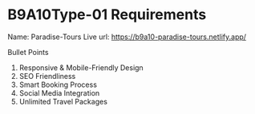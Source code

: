 # B9A10Type-01 Requirements

 Name: Paradise-Tours
 Live url: https://b9a10-paradise-tours.netlify.app/




Bullet Points
1. Responsive & Mobile-Friendly Design
2. SEO Friendliness
3. Smart Booking Process
4. Social Media Integration
5. Unlimited Travel Packages